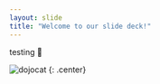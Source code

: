 ```yaml
---
layout: slide
title: "Welcome to our slide deck!"
---
```


testing  :ship:

![dojocat](https://octodex.github.com/images/dojocat.jpg)
{: .center}
